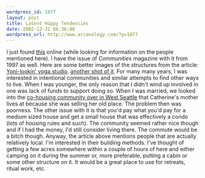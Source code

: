 ```yaml
--- 
wordpress_id: 1077
layout: post
title: Latent Hippy Tendencies
date: 2002-12-31 06:36:00
wordpress_url: http://www.arcanology.com/?p=1077
---
```

I just found <a href="http://fic.ic.org/cmag/95/2595.html">this</a> online (while looking for information on the people mentioned here). I have the issue of <em>Communities</em> magazine with it from 1997 as well. Here are some better images of the structures from the article: <a href="http://www.peak.org/~deatech/cobcottage/pics/yoga.jpg">Yoni-lookin' yoga studio</a>. <a href="http://www.peak.org/~deatech/cobcottage/pics/cb1-12-1.low.jpg">another shot of it</a>. For many many years, I was interested in intentional communities and similar attempts to find other ways to live. When I was younger, the only reason that I didn't wind up involved in one was lack of funds to support doing so. When I was married, we looked into the <a href="http://www.scn.org/pugetridgecohousing/">co-housing community over in West Seattle</a> that Catherine's mother lives at because she was selling her old place. The problem then was poorness. The other issue with it is that you'd pay what you'd pay for a medium sized house and get a small house that was effectively a condo (lots of housing rules and such). The community seemed rather nice though and if I had the money, I'd still consider living there. The commute would be a bitch though. Anyway, the article above mentions people that are actually relatively local. I'm interested in their building methods. I've thought of getting a few acres somewhere within a couple of hours of here and either camping on it during the summer or, more preferable, putting a cabin or some other structure on it. It would be a great place to use for retreats, ritual work, etc.